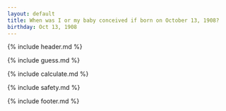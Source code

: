 ```yaml
---
layout: default
title: When was I or my baby conceived if born on October 13, 1908?
birthday: Oct 13, 1908
---
```


{% include header.md %}

{% include guess.md %}

{% include calculate.md %}

{% include safety.md %}

{% include footer.md %}



